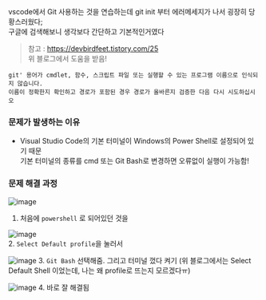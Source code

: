 vscode에서 Git 사용하는 것을 연습하는데 git init 부터 에러메세지가 나서 굉장히 당황스러웠다;   
구글에 검색해보니 생각보다 간단하고 기본적인거였다

> 참고 : https://devbirdfeet.tistory.com/25   
위 블로그에서 도움을 받음!

```
git' 용어가 cmdlet, 함수, 스크립트 파일 또는 실행할 수 있는 프로그램 이름으로 인식되지 않습니다.    
이름이 정확한지 확인하고 경로가 포함된 경우 경로가 올바른지 검증한 다음 다시 시도하십시오
```
### 문제가 발생하는 이유
* Visual Studio Code의 기본 터미널이 Windows의 Power Shell로 설정되어 있기 때문   
기본 터미널의 종류를 cmd 또는 Git Bash로 변경하면 오류없이 실행이 가능함!   

### 문제 해결 과정
![image](https://user-images.githubusercontent.com/84116709/134469607-a85bfc94-70ed-47f0-a96e-c6a8939ad47d.png)
1. 처음에 ```powershell``` 로 되어있던 것을

![image](https://user-images.githubusercontent.com/84116709/134469805-1d1cbe85-6a44-4b87-82dc-31541dd5f6a6.png)   
2. ```Select Default profile```을 눌러서

![image](https://user-images.githubusercontent.com/84116709/134469870-bae01bab-e056-42fa-8985-39712980623a.png)
3. ```Git Bash``` 선택해줌. 그리고 터미널 껐다 켜기 (위 블로그에서는 Select Default Shell 이었는데, 나는 왜 profile로 뜨는지 모르겠다ㅠ)

![image](https://user-images.githubusercontent.com/84116709/134470037-67083dc6-133e-4104-98aa-91908a1000bd.png)
4. 바로 잘 해결됨
